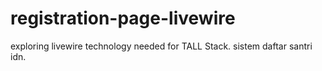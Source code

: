 # registration-page-livewire
exploring livewire technology needed for TALL Stack. sistem daftar santri idn.
